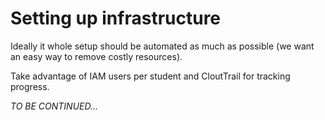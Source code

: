 Setting up infrastructure
=========================

Ideally it whole setup should be automated as much as possible
(we want an easy way to remove costly resources).

Take advantage of IAM users per student and CloutTrail for tracking progress.

_TO BE CONTINUED..._